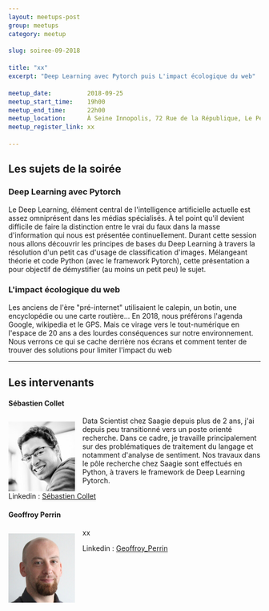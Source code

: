 ```yaml
---
layout: meetups-post
group: meetups
category: meetup

slug: soiree-09-2018

title: "xx"
excerpt: "Deep Learning avec Pytorch puis L'impact écologique du web"

meetup_date:          2018-09-25
meetup_start_time:    19h00
meetup_end_time:      22h00
meetup_location:      À Seine Innopolis, 72 Rue de la République, Le Petit Quevilly
meetup_register_link: xx

---
```


## Les sujets de la soirée

### Deep Learning avec Pytorch

Le Deep Learning, élément central de l'intelligence artificielle actuelle est assez omniprésent dans les médias spécialisés. À tel point qu'il devient difficile de faire la distinction entre le vrai du faux dans la masse d'information qui nous est présentée continuellement. Durant cette session nous allons découvrir les principes de bases du Deep Learning à travers la résolution d'un petit cas d'usage de classification d'images. Mélangeant théorie et code Python (avec le framework Pytorch), cette présentation a pour objectif de démystifier (au moins un petit peu) le sujet.

### L'impact écologique du web

Les anciens de l'ère "pré-internet" utilisaient le calepin, un botin, une encyclopédie ou une carte routière... En 2018, nous préférons l'agenda Google, wikipedia et le GPS. Mais ce virage vers le tout-numérique en l'espace de 20 ans a des lourdes conséquences sur notre environnement. Nous verrons ce qui se cache derrière nos écrans et comment tenter de trouver des solutions pour limiter l'impact du web

---

## Les intervenants

#### Sébastien Collet

<img src="/images/meetups/speakers/sebastien-collet.jpg" alt="Sébastien Collet" width="133" style="float: left; margin: 10px 15px 0px 0px;"/>
Data Scientist chez Saagie depuis plus de 2 ans, j'ai depuis peu transitionné vers un poste orienté recherche. Dans ce cadre, je travaille principalement sur des problématiques de traitement du langage et notamment d'analyse de sentiment. Nos travaux dans le pôle recherche chez Saagie sont effectués en Python, à travers le framework de Deep Learning Pytorch.

Linkedin : [Sébastien Collet](https://www.linkedin.com/in/s%C3%A9bastien-collet-baa6a1101/)

#### Geoffroy Perrin

<img src="/images/meetups/speakers/geoffroy-perrin.jpg" alt="Geoffroy Perrin" width="133" style="float: left; margin: 10px 15px 0px 0px;"/>
xx

Linkedin : [Geoffroy_Perrin](https://twitter.com/enaoweb?lang=fr)
